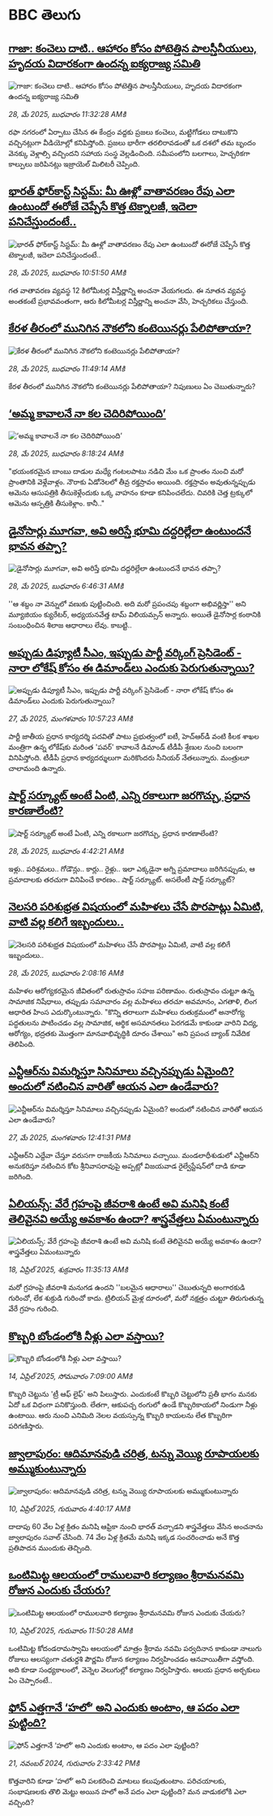 # BBC తెలుగు## [గాజా: కంచెలు దాటి.. ఆహారం కోసం పోటెత్తిన పాలస్తీనీయులు, హృదయ విదారకంగా ఉందన్న ఐక్యరాజ్య సమితి](https://www.bbc.com/telugu/articles/ce80gx675x6o?at_campaign=githubrss)![గాజా: కంచెలు దాటి.. ఆహారం కోసం పోటెత్తిన పాలస్తీనీయులు, హృదయ విదారకంగా ఉందన్న ఐక్యరాజ్య సమితి](https://ichef.bbci.co.uk/ace/standard/240/cpsprodpb/cba3/live/bd5cabf0-3bb2-11f0-b0d7-71720076f013.png)_28, మే 2025, బుధవారం 11:32:28 AMకి_రఫా నగరంలో ఏర్పాటు చేసిన ఈ కేంద్రం వద్దకు ప్రజలు కంచెలు, మట్టిగోడలు దాటుకొని వచ్చినట్లుగా వీడియోల్లో కనిపిస్తోంది. ప్రజలు భారీగా తరలిరావడంతో ఒక దశలో తమ బృందం వెనక్కు వెళ్లాల్సి వచ్చిందని సహాయ సంస్థ వెల్లడించింది. సమీపంలోని బలగాలు, హెచ్చరికగా కాల్పులు జరిపినట్లు ఇజ్రాయెల్ మిలిటరీ చెప్పింది.## [భారత్ ఫో‌ర్‌కాస్ట్ సిస్టమ్: మీ ఊళ్లో వాతావరణం రేపు ఎలా ఉంటుందో ఈరోజే చెప్పేసే కొత్త టెక్నాలజీ, ఇదెలా పనిచేస్తుందంటే..](https://www.bbc.com/telugu/articles/cx2q0gn0pezo?at_campaign=githubrss)![భారత్ ఫో‌ర్‌కాస్ట్ సిస్టమ్: మీ ఊళ్లో వాతావరణం రేపు ఎలా ఉంటుందో ఈరోజే చెప్పేసే కొత్త టెక్నాలజీ, ఇదెలా పనిచేస్తుందంటే..](https://ichef.bbci.co.uk/ace/standard/240/cpsprodpb/c704/live/24f21360-3bb1-11f0-8946-b3f4cb91166f.jpg)_28, మే 2025, బుధవారం 10:51:50 AMకి_గత వాతావరణ వ్యవస్థ 12 కిలోమీటర్ల విస్తీర్ణాన్ని అంచనా వేయగలదు. ఈ నూతన వ్యవస్థ అంతకంటే ప్రభావవంతంగా, ఆరు కిలోమీటర్ల విస్తీర్ణాన్ని అంచనా వేసి, హెచ్చరికలు చేస్తుంది.## [కేరళ తీరంలో మునిగిన నౌకలోని కంటెయినర్లు పేలిపోతాయా?](https://www.bbc.com/telugu/articles/c74njy4dmr4o?at_campaign=githubrss)![కేరళ తీరంలో మునిగిన నౌకలోని కంటెయినర్లు పేలిపోతాయా?](https://ichef.bbci.co.uk/ace/standard/240/cpsprodpb/9306/live/10970df0-3b9b-11f0-832f-6950cce6e656.jpg)_28, మే 2025, బుధవారం 11:49:14 AMకి_కేరళ తీరంలో మునిగిన నౌకలోని కంటెయినర్లు పేలిపోతాయా? నిపుణులు ఏం చెబుతున్నారు?## [‘అమ్మ కావాలనే నా కల చెదిరిపోయింది’](https://www.bbc.com/telugu/articles/c98pnr8w642o?at_campaign=githubrss)![‘అమ్మ కావాలనే నా కల చెదిరిపోయింది’](https://ichef.bbci.co.uk/ace/standard/240/cpsprodpb/38de/live/36272280-3b8c-11f0-b8aa-c18afd607840.jpg)_28, మే 2025, బుధవారం 8:18:24 AMకి_"భయంకరమైన బాంబు దాడుల మధ్యే గంటలపాటు నడిచి మేం ఒక ప్రాంతం నుంచి మరో ప్రాంతానికి వెళ్లేవాళ్లం. నౌరాకు ఏడోనెలలో తీవ్ర రక్తస్రావం అయింది. రక్తస్రావం అవుతున్నప్పుడు ఆమెను ఆసుపత్రికి తీసుకెళ్లేందుకు  ఒక్క వాహనం కూడా కనిపించలేదు. చివరికి చెత్త  ట్రక్కులో ఆమెను ఆస్పత్రికి తీసుకెళ్లాం. కానీ.."## [డైనోసార్లు మూగవా, అవి అరిస్తే భూమి దద్దరిల్లేలా ఉంటుందనే భావన తప్పా?](https://www.bbc.com/telugu/articles/clyvjgykn12o?at_campaign=githubrss)![డైనోసార్లు మూగవా, అవి అరిస్తే భూమి దద్దరిల్లేలా ఉంటుందనే భావన తప్పా?](https://ichef.bbci.co.uk/ace/standard/240/cpsprodpb/7266/live/eeebc000-38bc-11f0-8519-3b5a01ebe413.jpg)_28, మే 2025, బుధవారం 6:46:31 AMకి_''ఆ శబ్దం నా వెన్నులో వణుకు పుట్టించింది. అది మరో ప్రపంచపు శబ్దంగా అభివర్ణిస్తా'' అని మ్యూజియం క్యురేటర్, అధ్యయనవేత్త టామ్ విలియమ్సన్ అన్నారు. అయితే డైనోసార్ల కంఠానికి సంబంధించిన శిలాజ ఆధారాలు  లేవు. కాబట్టి..## [అప్పుడు డిప్యూటీ సీఎం, ఇప్పుడు పార్టీ వర్కింగ్‌ ప్రెసిడెంట్‌ - నారా లోకేష్‌ కోసం ఈ డిమాండ్‌లు ఎందుకు పెరుగుతున్నాయి?](https://www.bbc.com/telugu/articles/c4gr7mzr3y5o?at_campaign=githubrss)![అప్పుడు డిప్యూటీ సీఎం, ఇప్పుడు పార్టీ వర్కింగ్‌ ప్రెసిడెంట్‌ - నారా లోకేష్‌ కోసం ఈ డిమాండ్‌లు ఎందుకు పెరుగుతున్నాయి?](https://ichef.bbci.co.uk/ace/standard/240/cpsprodpb/ee70/live/840e67e0-3adf-11f0-a379-ddaa80eac7b4.jpg)_27, మే 2025, మంగళవారం 10:57:23 AMకి_పార్టీ జాతీయ ప్రధాన కార్యదర్శి పదవితో పాటు ప్రభుత్వంలో ఐటీ, హెచ్‌ఆర్‌డీ వంటి కీలక శాఖల మంత్రిగా ఉన్న లోకేష్‌కు మరింత 'పవర్‌' కావాలనే డిమాండ్‌ టీడీపీ శ్రేణుల నుంచి బలంగా వినిపిస్తోంది. 
టీడీపీ ప్రధాన కార్యదర్శులుగా మరికొందరు సీనియర్‌ నేతలున్నారు. మంత్రులూ చాలామంది ఉన్నారు.## [షార్ట్ సర్క్యూట్ అంటే ఏంటి, ఎన్ని రకాలుగా జరగొచ్చు, ప్రధాన కారణాలేంటి?](https://www.bbc.com/telugu/articles/c20xe1g257yo?at_campaign=githubrss)![షార్ట్ సర్క్యూట్ అంటే ఏంటి, ఎన్ని రకాలుగా జరగొచ్చు, ప్రధాన కారణాలేంటి?](https://ichef.bbci.co.uk/ace/standard/240/cpsprodpb/d4bf/live/a69b8480-3bb3-11f0-a20d-1b53273f2a3b.jpg)_28, మే 2025, బుధవారం 4:42:21 AMకి_ఇళ్లు.. పరిశ్రమలు.. గోడౌన్లు.. కార్లు.. రైళ్లు.. ఇలా ఎక్కడైనా అగ్ని ప్రమాదాలు జరిగినప్పుడు, ఆ ప్రమాదాలకు తరచుగా వినిపించే కారణం.. షార్ట్ సర్క్యూట్. అసలేంటీ షార్ట్ సర్క్యూట్?## [నెలసరి పరిశుభ్రత విషయంలో మహిళలు చేసే పొరపాట్లు ఏమిటి, వాటి వల్ల కలిగే ఇబ్బందులు..](https://www.bbc.com/telugu/articles/clygzgm086jo?at_campaign=githubrss)![నెలసరి పరిశుభ్రత విషయంలో మహిళలు చేసే పొరపాట్లు ఏమిటి, వాటి వల్ల కలిగే ఇబ్బందులు..](https://ichef.bbci.co.uk/ace/standard/240/cpsprodpb/2331/live/95d2ddc0-3b12-11f0-be22-5d8c78ce8bc8.jpg)_28, మే 2025, బుధవారం 2:08:16 AMకి_మహిళల ఆరోగ్యకరమైన జీవితంలో రుతుస్రావం సహజ పరిణామం.   రుతుస్రావం చుట్టూ ఉన్న సామాజిక నిషేధాలు, తప్పుడు సమాచారం  వల్ల మహిళలు తరచూ అవమానం, ఎగతాళి, లింగ ఆధారిత హింస ఎదుర్కొంటున్నారు.
"కొన్ని తరాలుగా మహిళలు రుతుక్రమంలో అనారోగ్య పద్ధతులను పాటించడం వల్ల సామాజిక, ఆర్థిక అసమానతలు పెరగడమే కాకుండా వారిని విద్య, ఆరోగ్యం, భద్రతకు మొత్తంగా మానవాభివృద్ధికి దూరం చేశాయి" అని ప్రపంచ బ్యాంక్ నివేదిక తెలిపింది.## [ఎన్టీఆర్‌ను విమర్శిస్తూ సినిమాలు వచ్చినప్పుడు ఏమైంది? అందులో నటించిన వారితో ఆయన ఎలా ఉండేవారు?](https://www.bbc.com/telugu/articles/cwy75gdk8pdo?at_campaign=githubrss)![ఎన్టీఆర్‌ను విమర్శిస్తూ సినిమాలు వచ్చినప్పుడు ఏమైంది? అందులో నటించిన వారితో ఆయన ఎలా ఉండేవారు?](https://ichef.bbci.co.uk/ace/standard/240/cpsprodpb/c7b6/live/f8b01750-3aef-11f0-9a86-f7906cd4e14e.jpg)_27, మే 2025, మంగళవారం 12:41:31 PMకి_ఎన్టీఆర్‌ని ఎద్దేవా చేస్తూ వ‌రుస‌గా రాజ‌కీయ సినిమాలు వ‌చ్చాయి.  మండ‌లాధీశుడులో ఎన్టీఆర్‌ని అనుక‌రిస్తూ న‌టించిన కోట శ్రీ‌నివాస‌రావుపై అప్పట్లో విజ‌య‌వాడ రైల్వేస్టేష‌న్‌లో దాడి కూడా జ‌రిగింది.## [ఏలియన్స్: వేరే గ్రహంపై జీవరాశి ఉంటే అవి మనిషి కంటే తెలివైనవి అయ్యే అవకాశం ఉందా? శాస్త్రవేత్తలు ఏమంటున్నారు](https://www.bbc.com/telugu/articles/cn7xelz1r85o?at_campaign=githubrss)![ఏలియన్స్: వేరే గ్రహంపై జీవరాశి ఉంటే అవి మనిషి కంటే తెలివైనవి అయ్యే అవకాశం ఉందా? శాస్త్రవేత్తలు ఏమంటున్నారు](https://ichef.bbci.co.uk/ace/standard/240/cpsprodpb/b07b/live/a29a56f0-1b9b-11f0-a455-cf1d5f751d2f.png)_18, ఏప్రిల్ 2025, శుక్రవారం 11:35:13 AMకి_మరో గ్రహంపై జీవరాశి మనుగడ ఉందని ''బలమైన ఆధారాలు'' చెబుతున్నది అంగారకుడి గురించో, లేక శుక్రుడి గురించో కాదు. ట్రిలియన్ మైళ్ల దూరంలో, మరో నక్షత్రం చుట్టూ తిరుగుతున్న వేరే గ్రహం గురించి.## [కొబ్బరి బోండంలోకి నీళ్లు ఎలా వస్తాయి?](https://www.bbc.com/telugu/articles/czjn4mzxxy8o?at_campaign=githubrss)![కొబ్బరి బోండంలోకి నీళ్లు ఎలా వస్తాయి?](https://ichef.bbci.co.uk/ace/standard/240/cpsprodpb/46c5/live/684a55e0-18fd-11f0-8b11-7756b7b808cc.jpg)_14, ఏప్రిల్ 2025, సోమవారం 7:09:00 AMకి_కొబ్బరి చెట్టును 'ట్రీ ఆఫ్ లైఫ్' అని పిలుస్తారు. ఎందుకంటే కొబ్బరి చెట్టులోని ప్రతీ భాగం మనకు ఏదో ఒక విధంగా పనికొస్తుంది. లేతగా, ఆకుపచ్చ రంగులో ఉండే కొబ్బరికాయలో నిండుగా నీళ్లు ఉంటాయి. ఆరు నుంచి ఎనిమిది నెలల వయస్సున్న కొబ్బరి కాయలను లేత కొబ్బరిగా పరిగణిస్తారు.## [జ్వాలాపురం: ఆదిమానవుడి చరిత్ర, టన్ను వెయ్యి రూపాయలకు అమ్ముకుంటున్నారు ](https://www.bbc.com/telugu/articles/creqqnwdd5qo?at_campaign=githubrss)![జ్వాలాపురం: ఆదిమానవుడి చరిత్ర, టన్ను వెయ్యి రూపాయలకు అమ్ముకుంటున్నారు ](https://ichef.bbci.co.uk/ace/standard/240/cpsprodpb/765e/live/b472e2d0-15b4-11f0-842b-a7355694993d.jpg)_10, ఏప్రిల్ 2025, గురువారం 4:40:17 AMకి_దాదాపు 60 వేల ఏళ్ల క్రితం మనిషి ఆఫ్రికా నుంచి భారత్ వచ్చాడని శాస్త్రవేత్తలు వేసిన అంచనాను జ్వాలాపురం సవాల్ చేసింది. 74 వేల ఏళ్ల క్రితమే మనిషి ఇక్కడ సంచరించాడు అనే కొత్త ప్రతిపాదన ముందుకు తెచ్చింది.## [ఒంటిమిట్ట ఆలయంలో రాములవారి కల్యాణం శ్రీరామనవమి రోజున ఎందుకు చేయరు?](https://www.bbc.com/telugu/articles/ce822j5e465o?at_campaign=githubrss)![ఒంటిమిట్ట ఆలయంలో రాములవారి కల్యాణం శ్రీరామనవమి రోజున ఎందుకు చేయరు?](https://ichef.bbci.co.uk/ace/standard/240/cpsprodpb/fed5/live/25534d40-1601-11f0-b58a-6113af226972.jpg)_10, ఏప్రిల్ 2025, గురువారం 11:50:28 AMకి_ఒంటిమిట్ట కోదండరామస్వామి ఆలయంలో మాత్రం శ్రీరామ నవమి పర్వదినాన కాకుండా నాలుగు రోజులు ఆలస్యంగా చతుర్దశి పౌర్ణమి రోజున కల్యాణం నిర్వహించడం ఆనవాయితీగా వస్తోంది. అది కూడా సంధ్యకాలంలో, వెన్నెల వెలుగుల్లో కల్యాణం నిర్వహిస్తారు. ఆలయ ప్రధాన అర్చకులు ఏం చెప్పారంటే..## [ఫోన్ ఎత్తగానే ‘హలో’ అని ఎందుకు అంటాం, ఆ పదం ఎలా పుట్టింది?](https://www.bbc.com/telugu/articles/cgj7x7gdjq4o?at_campaign=githubrss)![ఫోన్ ఎత్తగానే ‘హలో’ అని ఎందుకు అంటాం, ఆ పదం ఎలా పుట్టింది?](https://ichef.bbci.co.uk/ace/standard/240/cpsprodpb/0618/live/7a20ebb0-a807-11ef-b21e-5359bd56d02f.jpg)_21, నవంబర్ 2024, గురువారం 2:33:42 PMకి_కొత్తవారిని కూడా ‘హలో’ అని పలకరించి మాటలు కలుపుతుంటాం.  పరిచయాలకు, సంభాషణలకు తొలి మెట్టు అయిన హలో అనే పదం ఎలా పుట్టింది? మన వాడుకలోకి ఎలా వచ్చింది?